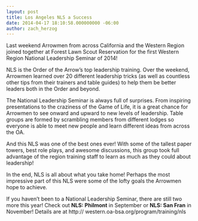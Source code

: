 ```yaml
---
layout: post
title: Los Angeles NLS a Success
date: 2014-04-17 18:10:58.000000000 -06:00
author: zach_herzog
---
```

<p>Last weekend Arrowmen from across California and the Western Region joined together at Forest Lawn Scout Reservation for the first Western Region National Leadership Seminar of 2014!</p>

<!--more-->

<p>NLS is the Order of the Arrow&rsquo;s top leadership training. Over the weekend, Arrowmen learned over 20 different leadership tricks (as well as countless other tips from their trainers and table guides) to help them be better leaders both in the Order and beyond.</p>
<p>The National Leadership Seminar is always full of surprises. From inspiring presentations to the craziness of the Game of Life, it is a great chance for Arrowmen to see onward and upward to new levels of leadership. Table groups are formed by scrambling members from different lodges so everyone is able to meet new people and learn different ideas from across the OA.</p>
<p>And this NLS was one of the best ones ever! With some of the tallest paper towers, best role plays, and awesome discussions, this group took full advantage of the region training staff to learn as much as they could about leadership!</p>
<p>In the end, NLS is all about what you take home! Perhaps the most impressive part of this NLS were some of the lofty goals the Arrowmen hope to achieve.</p>
<p>If you haven&rsquo;t been to a National Leadership Seminar, there are still two more this year! Check out <strong>NLS: Philmont</strong> in September or <strong>NLS: San Fran</strong> in November! Details are at http:// western.oa-bsa.org/program/training/nls</p>
